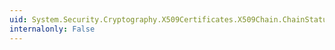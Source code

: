 ```yaml
---
uid: System.Security.Cryptography.X509Certificates.X509Chain.ChainStatus
internalonly: False
---
```

